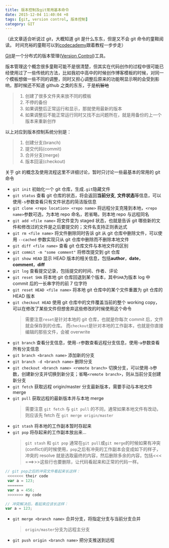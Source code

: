 ```yaml
---
title: 版本控制及git常用基本命令
date: 2015-12-04 11:40:04 +8
tags: [git, version control, 版本控制]
category: GIT
---
```


（此文章适合听说过 git，大概知道 git 是什么东东，但是又不会 git 命令的童鞋阅读。
时间充裕的童鞋可以到[codecademy](https://www.codecademy.com/learn/learn-git)跟着教程一步步走）

[Git](https://git-scm.com/)是一个分布式的版本管理([Version Control](https://git-scm.com/book/en/v2/Getting-Started-About-Version-Control))工具。

版本管理这个概念很多童鞋可能不是很清楚，但其实在代码创作的过程中很可能已经使用过了一些传统的方法，比如我初中高中的时候创作博客模板的时候，对同一个模板想做一些不同的调整，同时又担心调整后原来的功能啊显示啊的会受到影响，那时候还不知道 github 之类的东东，于是~~机智地~~

> 1. 创建了很多文件夹来放不同的模板
> 2. 不停的备份
> 3. 如果调整后正常运行和显示，那就使用最新的版本
> 4. 如果调整后不能正常运行同时又找不出问题所在，就是用备份的上一个版本来重新创作

以上对应到版本控制系统分别是：

> 1. 创建分支(branch)
> 2. 提交代码(commit)
> 3. 合并分支(merge)
> 4. 版本回滚(checkout)

关于 git 的概念及使用流程这里不详细讨论，暂时只讨论一些最基本的常用的 git 命令

- `git init` 初始化一个 git 仓库，生成`.git`隐藏文件
- `git status` 查看 git 仓库的状态，将会返回**当前分支**, **文件状态**等信息，可以使用`-s`参数查看只有文件状态的简洁版信息
- `git clone <repo location> <repo name>` 将远程分支克隆到本地，`<repo name>`参数可选，为本地 repo 命名，若省略，则本地 repo 与远程同名
- `git add <file name>` 将文件变为 staged 状态，也就是告诉 git 哪些新的文件和修改过的文件是之后要提交的；文件名支持正则表达式
- `git rm <file name>` 将文件删除同时告诉 git 从 git 仓库中删除文件，可以使用 `--cached` 参数实现只从 git 仓库中删除而不删除本地文件
- `git diff <file name>` 查看 git 仓库文件与本地文件的区别
- `git commit -m "some comment"` 将修改提交到 git 仓库
- `git show HEAD` 显示 HEAD 版本的相关信息，包括**author**，**date**，**comment**，**diff**
- `git log` 查看提交记录，包括提交的时间、作者、评论
- `git reset SHA` 将本地 git 仓库回退到某个版本，其中`SHA`为版本 log 中 commit 后的一长串字符的前 7 位字符
- `git reset HEAD <file name>` 将本地 git 仓库中的某个文件重置为 git 仓库的 HEAD 版本
- `git checkout HEAD` 使用 git 仓库中的文件覆盖当前的整个 working copy，可以在修改了某些文件但想舍弃这些修改的时候使用这个命令
  > 需要注意`reset`是针对本地的 git 仓库，也就是你每次 commit 后，文件就会保存到的仓库。
  > 而`checkout`是针对本地的工作副本，也就是你直接编辑的那些文件，会被 overwrite
- `git branch` 查看分支信息，使用`-r`参数查看远程分支信息，使用-`a`参数查看所有分支信息
- `git branch <branch name>` 添加新的分支
- `git branch -d <branch name>` 删除分支
- `git checkout <branch name> <remote branch>` 切换分支，可以使用`-b`参数，创建新分支并切换到新分支；省略`<remote branch>`，则从当前分支创建新分支
- `git fetch` 获取远程 origin/master 分支最新版本，需要手动与本地文件 merge
- `git pull` 获取远程的最新版本并与本地 merge
  > 需要注意 `git fetch` 与 `git pull` 的不同，通常如果本地文件有改动，则应该先 fetch 在 `git merge origin/master`
- `git stash` 将本地的工作副本暂时存起来
- `git pop` 将存起来的工作副本放出来…
  > `git stash` 和 `git pop` 通常在`git pull`或`git merge`的时候如果有冲突(conflict)的时候使用，`pop`之后有冲突的工作副本会变成如下的样子，冲突的 resolve 就是选取最终的内容，然后删除多余的内容，包括<<< ===>>>这些行也要删除，让代码看起来和正常的代码一样。

```js
// git pop之后的冲突文件看起来长这样：
 <<<<<<< their code
 var a = 123;
 =======
 var a = 456;
 >>>>>>> my code
```

```js
// 冲突解决后，看起来应该长这样：
var a = 123;
```

- `git merge <branch name>` 合并分支，将指定分支与当前分支合并
  > `origin/master`分支为远程主分支
- `git push origin <branch name>` 把分支推送到远程
